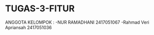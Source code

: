 # TUGAS-3-FITUR

ANGGOTA KELOMPOK :
-NUR RAMADHANI           2417051067
-Rahmad Veri Apriansah   2417051036
